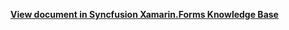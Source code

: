 **[View document in Syncfusion Xamarin.Forms Knowledge Base](https://www.syncfusion.com/kb/13747/how-to-export-multiple-sfdatagrids-sequentially-to-one-pdf-document-in-xamarin-forms)**